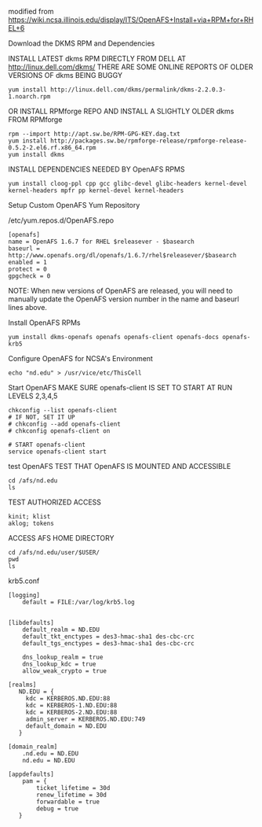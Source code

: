 modified from https://wiki.ncsa.illinois.edu/display/ITS/OpenAFS+Install+via+RPM+for+RHEL+6

Download the DKMS RPM and Dependencies


INSTALL LATEST dkms RPM DIRECTLY FROM DELL AT http://linux.dell.com/dkms/
THERE ARE SOME ONLINE REPORTS OF OLDER VERSIONS OF dkms BEING BUGGY
```
yum install http://linux.dell.com/dkms/permalink/dkms-2.2.0.3-1.noarch.rpm
``` 
OR INSTALL RPMforge REPO AND INSTALL A SLIGHTLY OLDER dkms FROM RPMforge
```
rpm --import http://apt.sw.be/RPM-GPG-KEY.dag.txt
yum install http://packages.sw.be/rpmforge-release/rpmforge-release-0.5.2-2.el6.rf.x86_64.rpm
yum install dkms
```

INSTALL DEPENDENCIES NEEDED BY OpenAFS RPMS
```
yum install cloog-ppl cpp gcc glibc-devel glibc-headers kernel-devel kernel-headers mpfr pp kernel-devel kernel-headers
```
Setup Custom OpenAFS Yum Repository

/etc/yum.repos.d/OpenAFS.repo
```
[openafs]
name = OpenAFS 1.6.7 for RHEL $releasever - $basearch
baseurl = http://www.openafs.org/dl/openafs/1.6.7/rhel$releasever/$basearch
enabled = 1
protect = 0
gpgcheck = 0
```
NOTE: When new versions of OpenAFS are released, you will need to manually update the OpenAFS version number in the name and baseurl lines above.

Install OpenAFS RPMs
```
yum install dkms-openafs openafs openafs-client openafs-docs openafs-krb5
```
Configure OpenAFS for NCSA's Environment
```
echo "nd.edu" > /usr/vice/etc/ThisCell
```
Start OpenAFS
MAKE SURE openafs-client IS SET TO START AT RUN LEVELS 2,3,4,5
```
chkconfig --list openafs-client
# IF NOT, SET IT UP
# chkconfig --add openafs-client
# chkconfig openafs-client on
 
# START openafs-client
service openafs-client start
```
test OpenAFS
TEST THAT OpenAFS IS MOUNTED AND ACCESSIBLE
```
cd /afs/nd.edu
ls
```
TEST AUTHORIZED ACCESS
```
kinit; klist
aklog; tokens
```
 
ACCESS AFS HOME DIRECTORY
```
cd /afs/nd.edu/user/$USER/
pwd
ls
```

krb5.conf
```
[logging]
    default = FILE:/var/log/krb5.log


[libdefaults]
	default_realm = ND.EDU
	default_tkt_enctypes = des3-hmac-sha1 des-cbc-crc
	default_tgs_enctypes = des3-hmac-sha1 des-cbc-crc 

	dns_lookup_realm = true
	dns_lookup_kdc = true
	allow_weak_crypto = true

[realms]
   ND.EDU = {
     kdc = KERBEROS.ND.EDU:88
     kdc = KERBEROS-1.ND.EDU:88
     kdc = KERBEROS-2.ND.EDU:88
     admin_server = KERBEROS.ND.EDU:749
     default_domain = ND.EDU
   }

[domain_realm]
    .nd.edu = ND.EDU
    nd.edu = ND.EDU

[appdefaults]
    pam = {
        ticket_lifetime = 30d
        renew_lifetime = 30d
        forwardable = true
        debug = true
   }
```
